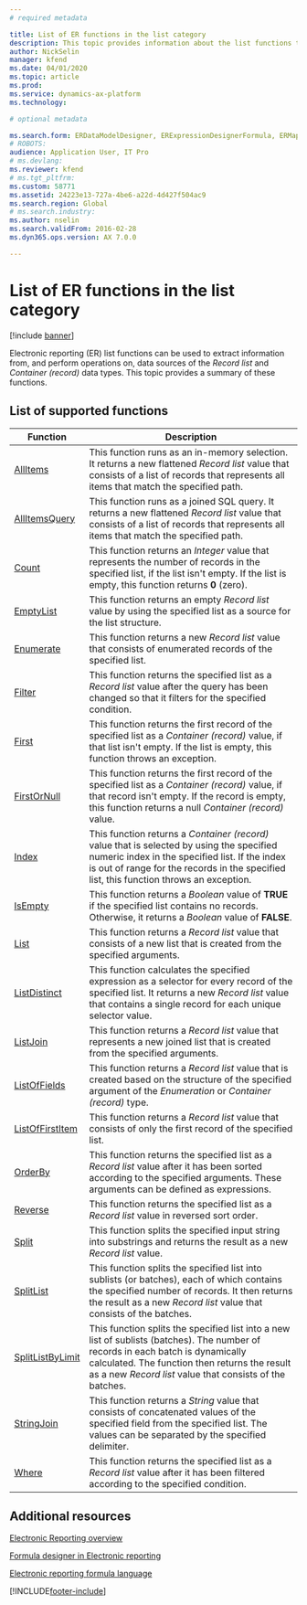 ```yaml
---
# required metadata

title: List of ER functions in the list category
description: This topic provides information about the list functions that are supported in Electronic reporting (ER).
author: NickSelin
manager: kfend
ms.date: 04/01/2020
ms.topic: article
ms.prod: 
ms.service: dynamics-ax-platform
ms.technology: 

# optional metadata

ms.search.form: ERDataModelDesigner, ERExpressionDesignerFormula, ERMappedFormatDesigner, ERModelMappingDesigner
# ROBOTS: 
audience: Application User, IT Pro
# ms.devlang: 
ms.reviewer: kfend
# ms.tgt_pltfrm: 
ms.custom: 58771
ms.assetid: 24223e13-727a-4be6-a22d-4d427f504ac9
ms.search.region: Global
# ms.search.industry: 
ms.author: nselin
ms.search.validFrom: 2016-02-28
ms.dyn365.ops.version: AX 7.0.0

---
```


# List of ER functions in the list category

[!include [banner](../includes/banner.md)]

Electronic reporting (ER) list functions can be used to extract information from, and perform operations on, data sources of the *Record list* and *Container (record)* data types. This topic provides a summary of these functions.

## List of supported functions

| Function | Description |
|----------|-------------|
| [AllItems](er-functions-list-allitems.md)                 | This function runs as an in-memory selection. It returns a new flattened *Record list* value that consists of a list of records that represents all items that match the specified path. |
| [AllItemsQuery](er-functions-list-allitemsquery.md)       | This function runs as a joined SQL query. It returns a new flattened *Record list* value that consists of a list of records that represents all items that match the specified path. |
| [Count](er-functions-list-count.md)                       | This function returns an *Integer* value that represents the number of records in the specified list, if the list isn't empty. If the list is empty, this function returns **0** (zero). |
| [EmptyList](er-functions-list-emptylist.md)               | This function returns an empty *Record list* value by using the specified list as a source for the list structure.|
| [Enumerate](er-functions-list-enumerate.md)               | This function returns a new *Record list* value that consists of enumerated records of the specified list. |
| [Filter](er-functions-list-filter.md)                     | This function returns the specified list as a *Record list* value after the query has been changed so that it filters for the specified condition. |
| [First](er-functions-list-first.md)                       | This function returns the first record of the specified list as a *Container (record)* value, if that list isn't empty. If the list is empty, this function throws an exception. |
| [FirstOrNull](er-functions-list-firstornull.md)           | This function returns the first record of the specified list as a *Container (record)* value, if that record isn't empty. If the record is empty, this function returns a null *Container (record)* value. |
| [Index](er-functions-list-index.md)                       | This function returns a *Container (record)* value that is selected by using the specified numeric index in the specified list. If the index is out of range for the records in the specified list, this function throws an exception. |
| [IsEmpty](er-functions-list-isempty.md)                   | This function returns a *Boolean* value of **TRUE** if the specified list contains no records. Otherwise, it returns a *Boolean* value of **FALSE**. |
| [List](er-functions-list-list.md)                         | This function returns a *Record list* value that consists of a new list that is created from the specified arguments.|
| [ListDistinct](er-functions-list-listdistinct.md)         | This function calculates the specified expression as a selector for every record of the specified list. It returns a new *Record list* value that contains a single record for each unique selector value.|
| [ListJoin](er-functions-list-listjoin.md)                 | This function returns a *Record list* value that represents a new joined list that is created from the specified arguments.|
| [ListOfFields](er-functions-list-listoffields.md)         | This function returns a *Record list* value that is created based on the structure of the specified argument of the *Enumeration* or *Container (record)* type. |
| [ListOfFirstItem](er-functions-list-listoffirstitem.md)   | This function returns a *Record list* value that consists of only the first record of the specified list.|
| [OrderBy](er-functions-list-orderby.md)                   | This function returns the specified list as a *Record list* value after it has been sorted according to the specified arguments. These arguments can be defined as expressions. |
| [Reverse](er-functions-list-reverse.md)                   | This function returns the specified list as a *Record list* value in reversed sort order. |
| [Split](er-functions-list-split.md)                       | This function splits the specified input string into substrings and returns the result as a new *Record list* value. |
| [SplitList](er-functions-list-splitlist.md)               | This function splits the specified list into sublists (or batches), each of which contains the specified number of records. It then returns the result as a new *Record list* value that consists of the batches. |
| [SplitListByLimit](er-functions-list-splitlistbylimit.md) | This function splits the specified list into a new list of sublists (batches). The number of records in each batch is dynamically calculated. The function then returns the result as a new *Record list* value that consists of the batches. |
| [StringJoin](er-functions-list-stringjoin.md)             | This function returns a *String* value that consists of concatenated values of the specified field from the specified list. The values can be separated by the specified delimiter. |
| [Where](er-functions-list-where.md)                       | This function returns the specified list as a *Record list* value after it has been filtered according to the specified condition. |

## Additional resources

[Electronic Reporting overview](general-electronic-reporting.md)

[Formula designer in Electronic reporting](general-electronic-reporting-formula-designer.md)

[Electronic reporting formula language](er-formula-language.md)


[!INCLUDE[footer-include](../../../includes/footer-banner.md)]